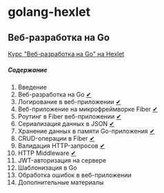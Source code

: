 # golang-hexlet

## Веб-разработка на Go

[Курс "Веб-разработка на Go" на Hexlet](https://ru.hexlet.io/courses/go-web-development)

##### Содержание

1. Введение
2. Веб-разработка на Go [✔](go-web-development/2/)
3. Логирование в веб-приложении [✔](go-web-development/3/)
4. Веб-приложение на микрофреймворке Fiber [✔](go-web-development/4/)
5. Роутинг в Fiber веб-приложении [✔](go-web-development/5/)
6. Сериализация данных в JSON [✔](go-web-development/6/)
7. Хранение данных в памяти Go-приложения [✔](go-web-development/7/)
8. CRUD-операции в Fiber [✔](go-web-development/8/)
9. Валидация HTTP-запросов [✔](go-web-development/9/)
10. HTTP Middleware [✔](go-web-development/10/)
11. JWT-авторизация на сервере
12. Шаблонизация в Go
13. Обработка ошибок в веб-приложении
14. Дополнительные материалы
